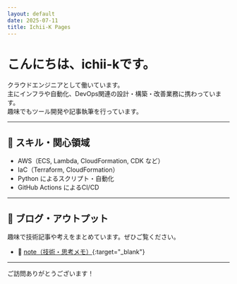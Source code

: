 ```yaml
---
layout: default
date: 2025-07-11
title: Ichii-K Pages
---
```


# こんにちは、ichii-kです。

クラウドエンジニアとして働いています。  
主にインフラや自動化、DevOps関連の設計・構築・改善業務に携わっています。  
趣味でもツール開発や記事執筆を行っています。

---

## 🔧 スキル・関心領域

- AWS（ECS, Lambda, CloudFormation, CDK など）
- IaC（Terraform, CloudFormation）
- Python によるスクリプト・自動化
- GitHub Actions によるCI/CD

---

## 📝 ブログ・アウトプット

趣味で技術記事や考えをまとめています。ぜひご覧ください。

- 📘 [note（技術・思考メモ）](https://note.com/ichikentoon){:target="_blank"}

---

ご訪問ありがとうございます！
